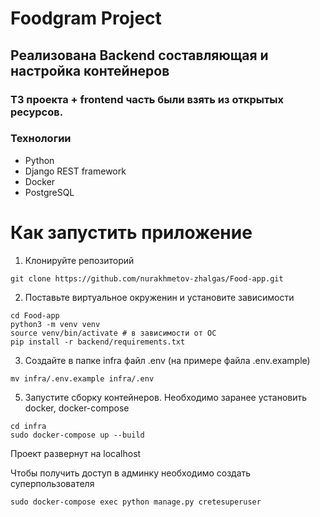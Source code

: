 # Foodgram Project
## Реализована Backend составляющая и настройка контейнеров
### ТЗ проекта + frontend часть были взять из открытых ресурсов.

### Технологии
- Python
- Django REST framework
- Docker
- PostgreSQL

# Как запустить приложение

1) Клонируйте репозиторий
```shell
git clone https://github.com/nurakhmetov-zhalgas/Food-app.git
```
2) Поставьте виртуальное окруженин и установите зависимости
```shell
cd Food-app
python3 -m venv venv
source venv/bin/activate # в зависимости от ОС
pip install -r backend/requirements.txt
```
3) Создайте в папке infra файл .env (на примере файла .env.example)
```shell
mv infra/.env.example infra/.env
```
5) Запустите сборку контейнеров. Необходимо заранее установить docker, docker-compose
```shell
cd infra
sudo docker-compose up --build
```
Проект развернут на localhost

Чтобы получить доступ в админку необходимо создать суперпользователя
```shell
sudo docker-compose exec python manage.py cretesuperuser
```
